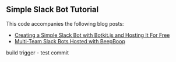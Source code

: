 ## Simple Slack Bot Tutorial 

This code accompanies the following blog posts:

* [Creating a Simple Slack Bot with Botkit.js and Hosting It For Free](http://atchai.com/blog/2016-06-30-creating-a-simple-slack-bot)
* [Multi-Team Slack Bots Hosted with BeepBoop](http://atchai.com/blog/2016-06-30-multi-team-slack-bots)

build trigger - test commit

